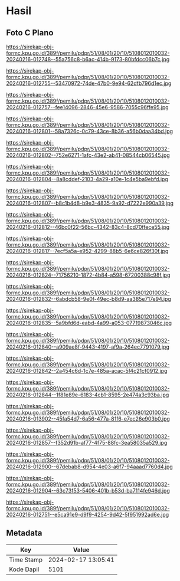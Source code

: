 # Hasil

## Foto C Plano

https://sirekap-obj-formc.kpu.go.id/389f/pemilu/pdpr/51/08/01/20/10/5108012010032-20240216-012748--55a756c8-b6ac-414b-9173-80bfdcc06b7c.jpg

https://sirekap-obj-formc.kpu.go.id/389f/pemilu/pdpr/51/08/01/20/10/5108012010032-20240216-012755--53470972-74de-47b0-9e94-62dfb796d1ec.jpg

https://sirekap-obj-formc.kpu.go.id/389f/pemilu/pdpr/51/08/01/20/10/5108012010032-20240216-012757--fee14096-2846-45e6-9586-7055c96ffe95.jpg

https://sirekap-obj-formc.kpu.go.id/389f/pemilu/pdpr/51/08/01/20/10/5108012010032-20240216-012801--58a7326c-0c79-43ce-8b36-a56b0daa34bd.jpg

https://sirekap-obj-formc.kpu.go.id/389f/pemilu/pdpr/51/08/01/20/10/5108012010032-20240216-012802--752e6271-1afc-43e2-ab41-08544cb06545.jpg

https://sirekap-obj-formc.kpu.go.id/389f/pemilu/pdpr/51/08/01/20/10/5108012010032-20240216-012804--8a8cddef-2103-4a29-a10e-1c4e5ba9ebfd.jpg

https://sirekap-obj-formc.kpu.go.id/389f/pemilu/pdpr/51/08/01/20/10/5108012010032-20240216-012807--b8c1b4d8-b9e3-4835-9a92-d7222e990a39.jpg

https://sirekap-obj-formc.kpu.go.id/389f/pemilu/pdpr/51/08/01/20/10/5108012010032-20240216-012812--46bc0f22-56bc-4342-83c4-8cd70ffece55.jpg

https://sirekap-obj-formc.kpu.go.id/389f/pemilu/pdpr/51/08/01/20/10/5108012010032-20240216-012817--7ecf5a5a-e952-4299-88b5-6e6ce826f30f.jpg

https://sirekap-obj-formc.kpu.go.id/389f/pemilu/pdpr/51/08/01/20/10/5108012010032-20240216-012824--71756210-1872-4b84-a598-67200388c98f.jpg

https://sirekap-obj-formc.kpu.go.id/389f/pemilu/pdpr/51/08/01/20/10/5108012010032-20240216-012832--6abdcb58-9e0f-49ec-b8d9-aa385e717e94.jpg

https://sirekap-obj-formc.kpu.go.id/389f/pemilu/pdpr/51/08/01/20/10/5108012010032-20240216-012835--5a9bfd6d-eabd-4a99-a053-07719873046c.jpg

https://sirekap-obj-formc.kpu.go.id/389f/pemilu/pdpr/51/08/01/20/10/5108012010032-20240216-012840--a909ae8f-9443-4197-af9a-264ec7791079.jpg

https://sirekap-obj-formc.kpu.go.id/389f/pemilu/pdpr/51/08/01/20/10/5108012010032-20240216-012842--2a454c6d-1c7e-485a-acac-5f4c21cf0912.jpg

https://sirekap-obj-formc.kpu.go.id/389f/pemilu/pdpr/51/08/01/20/10/5108012010032-20240216-012844--1f81e89e-6183-4cb1-8595-2e474a3c93ba.jpg

https://sirekap-obj-formc.kpu.go.id/389f/pemilu/pdpr/51/08/01/20/10/5108012010032-20240216-013902--45fa54d7-6a56-477a-81f6-e7ec26e903b0.jpg

https://sirekap-obj-formc.kpu.go.id/389f/pemilu/pdpr/51/08/01/20/10/5108012010032-20240216-012857--f352d91b-af77-4f75-88fc-3ea58035a529.jpg

https://sirekap-obj-formc.kpu.go.id/389f/pemilu/pdpr/51/08/01/20/10/5108012010032-20240216-012900--67debab8-d954-4e03-a6f7-94aaad7760d4.jpg

https://sirekap-obj-formc.kpu.go.id/389f/pemilu/pdpr/51/08/01/20/10/5108012010032-20240216-012904--63c73f53-5406-401b-b53d-ba7114fe946d.jpg

https://sirekap-obj-formc.kpu.go.id/389f/pemilu/pdpr/51/08/01/20/10/5108012010032-20240216-012751--e5ca91e9-d9f9-4254-9d42-5f951992ad6e.jpg


## Metadata

| Key        | Value               |
| ---------- | ------------------- |
| Time Stamp | 2024-02-17 13:05:41 |
| Kode Dapil | 5101                |




